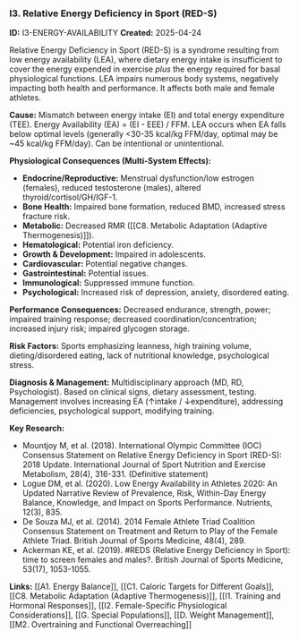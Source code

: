 ### I3. Relative Energy Deficiency in Sport (RED-S)
**ID:** I3-ENERGY-AVAILABILITY
**Created:** 2025-04-24

Relative Energy Deficiency in Sport (RED-S) is a syndrome resulting from low energy availability (LEA), where dietary energy intake is insufficient to cover the energy expended in exercise *plus* the energy required for basal physiological functions. LEA impairs numerous body systems, negatively impacting both health and performance. It affects both male and female athletes.

**Cause:** Mismatch between energy intake (EI) and total energy expenditure (TEE). Energy Availability (EA) = (EI - EEE) / FFM. LEA occurs when EA falls below optimal levels (generally <30-35 kcal/kg FFM/day, optimal may be ~45 kcal/kg FFM/day). Can be intentional or unintentional.

**Physiological Consequences (Multi-System Effects):**
- **Endocrine/Reproductive:** Menstrual dysfunction/low estrogen (females), reduced testosterone (males), altered thyroid/cortisol/GH/IGF-1.
- **Bone Health:** Impaired bone formation, reduced BMD, increased stress fracture risk.
- **Metabolic:** Decreased RMR ([[C8. Metabolic Adaptation (Adaptive Thermogenesis)]]).
- **Hematological:** Potential iron deficiency.
- **Growth & Development:** Impaired in adolescents.
- **Cardiovascular:** Potential negative changes.
- **Gastrointestinal:** Potential issues.
- **Immunological:** Suppressed immune function.
- **Psychological:** Increased risk of depression, anxiety, disordered eating.

**Performance Consequences:** Decreased endurance, strength, power; impaired training response; decreased coordination/concentration; increased injury risk; impaired glycogen storage.

**Risk Factors:** Sports emphasizing leanness, high training volume, dieting/disordered eating, lack of nutritional knowledge, psychological stress.

**Diagnosis & Management:** Multidisciplinary approach (MD, RD, Psychologist). Based on clinical signs, dietary assessment, testing. Management involves increasing EA (↑intake / ↓expenditure), addressing deficiencies, psychological support, modifying training.

**Key Research:**
- Mountjoy M, et al. (2018). International Olympic Committee (IOC) Consensus Statement on Relative Energy Deficiency in Sport (RED-S): 2018 Update. International Journal of Sport Nutrition and Exercise Metabolism, 28(4), 316-331. (Definitive statement)
- Logue DM, et al. (2020). Low Energy Availability in Athletes 2020: An Updated Narrative Review of Prevalence, Risk, Within-Day Energy Balance, Knowledge, and Impact on Sports Performance. Nutrients, 12(3), 835.
- De Souza MJ, et al. (2014). 2014 Female Athlete Triad Coalition Consensus Statement on Treatment and Return to Play of the Female Athlete Triad. British Journal of Sports Medicine, 48(4), 289.
- Ackerman KE, et al. (2019). #REDS (Relative Energy Deficiency in Sport): time to screen females and males?. British Journal of Sports Medicine, 53(17), 1053-1055.

**Links:** [[A1. Energy Balance]], [[C1. Caloric Targets for Different Goals]], [[C8. Metabolic Adaptation (Adaptive Thermogenesis)]], [[I1. Training and Hormonal Responses]], [[I2. Female-Specific Physiological Considerations]], [[G. Special Populations]], [[D. Weight Management]], [[M2. Overtraining and Functional Overreaching]]